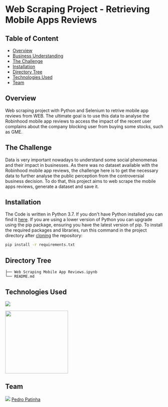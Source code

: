 # Web Scraping Project - Retrieving Mobile Apps Reviews


## Table of Content
  * [Overview](#Overview)
  * [Business Understanding](#Business-Understanding)
  * [The Challenge](#The-Challenge)
  * [Installation](#Installation)
  * [Directory Tree](#Directory-Tree)
  * [Technologies Used](#technologies-used)
  * [Team](#team)

## Overview
Web scraping project with Python and Selenium to retrive mobile app reviews from WEB. The ultimate goal is to use this data to analyse the Robinhood mobile app reviews to access the impact of the recent user complains about the company blocking user from buying some stocks, such as GME.

## The Challenge
Data is very important nowadays to understand some social phenomenas and their impact in businesses. As there was no dataset available with the Robinhood mobile app reviews, the challenge here is to get the necessary data to further analyse the public perception from the controversial business decision. To do that, this project aims to web scrape the mobile apps reviews, generate a dataset and save it.

## Installation
The Code is written in Python 3.7. If you don't have Python installed you can find it [here](https://www.python.org/downloads/). If you are using a lower version of Python you can upgrade using the pip package, ensuring you have the latest version of pip. To install the required packages and libraries, run this command in the project directory after [cloning](https://www.howtogeek.com/451360/how-to-clone-a-github-repository/) the repository:
```bash
pip install -r requirements.txt
```

## Directory Tree 
```
├── Web Scraping Mobile App Reviews.ipynb
└── README.md
```

## Technologies Used

![](https://forthebadge.com/images/badges/made-with-python.svg)

[<img target="_blank" src="https://camo.githubusercontent.com/e5efd9b8f2106722c85415f104a352232a3a9437d765778aca491a2c2a7d5d6c/68747470733a2f2f6465762e70616e6461732e696f2f7374617469632f696d672f70616e6461732e737667" width=200>](https://pandas.pydata.org/) 


## Team
<img src="https://img.icons8.com/color/30/000000/linkedin.png"/> [Pedro Patinha](https://www.linkedin.com/in/pedromaiapatinha/)
